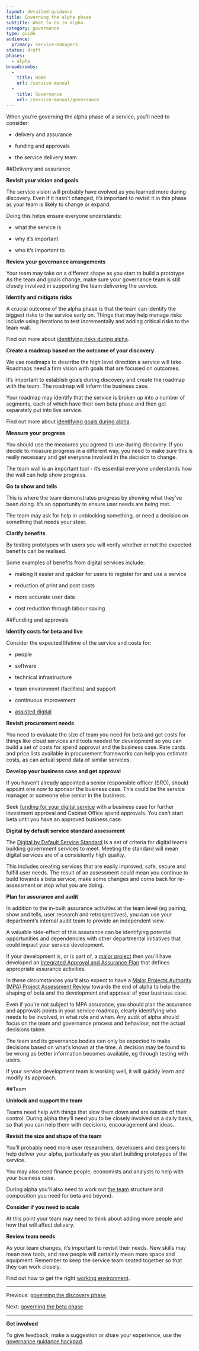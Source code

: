 ```yaml
---
layout: detailed-guidance
title: Governing the alpha phase
subtitle: What to do in alpha
category: governance
type: guide
audience:
  primary: service-managers
status: draft
phases:
  - alpha
breadcrumbs:
  -
    title: Home
    url: /service-manual
  -
    title: Governance
    url: /service-manual/governance
---
```


When you’re governing the alpha phase of a service, you’ll need to consider:

* delivery and assurance

* funding and approvals

* the service delivery team

##Delivery and assurance

**Revisit your vision and goals**

The service vision will probably have evolved as you learned more during discovery. Even if it hasn’t changed, it’s important to revisit it in this phase as your team is likely to change or expand. 

Doing this helps ensure everyone understands:

* what the service is

* why it’s important

* who it’s important to

**Review your governance arrangements**

Your team may take on a different shape as you start to build a prototype. As the team and goals change, make sure your governance team is still closely involved in supporting the team delivering the service.

**Identify and mitigate risks**

A crucial outcome of the alpha phase is that the team can identify the biggest risks to the service early on. Things that may help manage risks include using iterations to test incrementally and adding critical risks to the team wall.

Find out more about [identifying risks during alpha](/service-manual/phases/ideal-alphas#identifying-risks).

**Create a roadmap based on the outcome of your discovery**

We use roadmaps to describe the high level direction a service will take. Roadmaps need a firm vision with goals that are focused on outcomes. 

It’s important to establish goals during discovery and create the roadmap with the team. The roadmap will inform the business case.

Your roadmap may identify that the service is broken up into a number of segments, each of which have their own beta phase and then get separately put into live service.

Find out more about [identifying goals during alpha](/service-manual/phases/ideal-alphas#identifying-goals).

**Measure your progress**

You should use the measures you agreed to use during discovery. If you decide to measure progress in a different way, you need to make sure this is really necessary and get everyone involved in the decision to change.

The team wall is an important tool -  it’s essential everyone understands how the wall can help show progress.

**Go to show and tells**

This is where the team demonstrates progress by showing what they’ve been doing. It’s an opportunity to ensure user needs are being met. 

The team may ask for help in unblocking something, or need a decision on something that needs your steer.

**Clarify benefits**

By testing prototypes with users you will verify whether or not the expected benefits can be realised.

Some examples of benefits from digital services include:

* making it easier and quicker for users to register for and use a service 

* reduction of print and post costs

* more accurate user data

* cost reduction through labour saving

##Funding and approvals

**Identify costs for beta and live**

Consider the expected lifetime of the service and costs for:

* people

* software

* technical infrastructure 

* team environment (facilities) and support

* continuous improvement

* [assisted digital](/service-manual/assisted-digital/)

**Revisit procurement needs**

You need to evaluate the size of team you need for beta and get costs for things like cloud services and tools needed for development so you can build a set of costs for spend approval and the business case.
Rate cards and price lists available in procurement frameworks can help you estimate costs, as can actual spend data of similar services.

**Develop your business case and get approval**

If you haven’t already appointed a senior responsible officer (SRO), should appoint one now to sponsor the business case. This could be the service manager or someone else senior in the business.

Seek [funding for your digital service](/service-manual/governance/funding-your-digital-service) with a business case for further investment approval and Cabinet Office spend approvals. You can’t start beta until you have an approved business case.

**Digital by default service standard assessment**

The [Digital by Default Service Standard](/service-manual/digital-by-default) is a set of criteria for digital teams building government services to meet. Meeting the standard will mean digital services are of a consistently high quality. 

This includes creating services that are easily improved, safe, secure and fulfill user needs. The result of an assessment could mean you continue to build towards a beta service, make some changes and come back for re-assessment or stop what you are doing.

**Plan for assurance and audit**

In addition to the in-built assurance activities at the team level (eg pairing, show and tells, user research and retrospectives), you can use your department’s internal audit team to provide an independent view.

A valuable side-effect of this assurance can be identifying potential opportunities and dependencies with other departmental initiatives that could impact your service development.

If your development is, or is part of, a [major project](https://www.gov.uk/government/groups/major-projects-authority) then you’ll have developed an [Integrated Approval and Assurance Plan](https://www.gov.uk/government/uploads/system/uploads/attachment_data/file/61374/MPA_20Guidance.pdf) that defines appropriate assurance activities.

In these circumstances you’d also expect to have a [Major Projects Authority (MPA) Project Assessment Review](https://www.gov.uk/government/uploads/system/uploads/attachment_data/file/61378/MPA_20PAR_20guidance_20for_20Departments.pdf) towards the end of alpha to help the shaping of beta and the development and approval of your business case.

Even if you’re not subject to MPA assurance, you should plan the assurance and approvals points in your service roadmap, clearly identifying who needs to be involved, in what role and when.
Any audit of alpha should focus on the team and governance process and behaviour, not the actual decisions taken.

The team and its governance bodies can only be expected to make decisions based on what’s known at the time. A decision may be found to be wrong as better information becomes available, eg through testing with users. 

If your service development team is working well, it will quickly learn and modify its approach.

##Team

**Unblock and support the team**

Teams need help with things that slow them down and are outside of their control. During alpha they’ll need you to be closely involved on a daily basis, so that you can help them with decisions, encouragement and ideas.

**Revisit the size and shape of the team**

You’ll probably need more user researchers, developers and designers to help deliver your alpha, particularly as you start building prototypes of the service.

You may also need finance people, economists and analysts to help with your business case.

During alpha you’ll also need to work out [the team](/service-manual/the-team/index) structure and composition you need for beta and beyond. 

**Consider if you need to scale**

At this point your team may need to think about adding more people and how that will affect delivery.

**Review team needs**

As your team changes, it’s important to revisit their needs. New skills may mean new tools, and new people will certainly mean more space and equipment. Remember to keep the service team seated together so that they can work closely.

Find out how to get the right [working environment](/service-manual/the-team/working-environment).

<hr>

Previous: [governing the discovery phase](/service-manual/governance/governing-the-discovery-phase)

Next: [governing the beta phase](/service-manual/governance/governing-the-beta-phase)

<hr>

**Get involved**

To give feedback, make a suggestion or share your experience, use the [governance guidance hackpad](https://gds-governance-guidance.hackpad.com/Governing-the-alpha-phase-c2WkmJjBCPv).  
